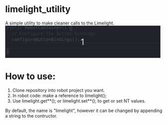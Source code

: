 # limelight_utility
A simple utility to make cleaner calls to the Limelight.<br/>
![limelight.getTV()](ex.gif)

# How to use:
1. Clone repository into robot project you want.
2. In robot code: make a reference to limelight(); 
3. Use limelight.get**(); or limelight.set**(); to get or set NT values.

By default, the name is "limelight", however it can be changed by appending a string to the contructor.
